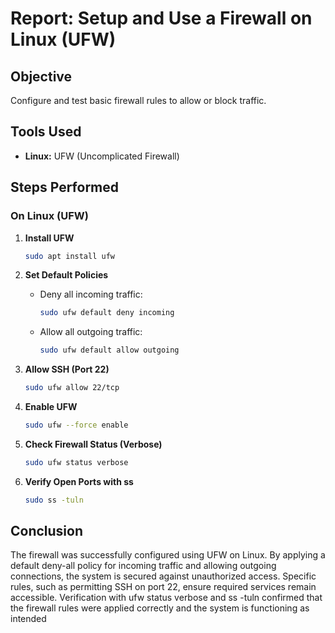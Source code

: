 # Report: Setup and Use a Firewall on Linux (UFW)

## Objective

Configure and test basic firewall rules to allow or block traffic.

## Tools Used

* **Linux:** UFW (Uncomplicated Firewall)

## Steps Performed

### On Linux (UFW)

1. **Install UFW**

   ```bash
   sudo apt install ufw
   ```

2. **Set Default Policies**

   * Deny all incoming traffic:

     ```bash
     sudo ufw default deny incoming
     ```
   * Allow all outgoing traffic:

     ```bash
     sudo ufw default allow outgoing
     ```

3. **Allow SSH (Port 22)**

   ```bash
   sudo ufw allow 22/tcp
   ```

4. **Enable UFW**

   ```bash
   sudo ufw --force enable
   ```

5. **Check Firewall Status (Verbose)**

   ```bash
   sudo ufw status verbose
   ```

6. **Verify Open Ports with ss**

   ```bash
   sudo ss -tuln
   ```

## Conclusion

The firewall was successfully configured using UFW on Linux. By applying a default deny-all policy for incoming traffic and allowing outgoing connections, the system is secured against unauthorized access. Specific rules, such as permitting SSH on port 22, ensure required services remain accessible. Verification with ufw status verbose and ss -tuln confirmed that the firewall rules were applied correctly and the system is functioning as intended
